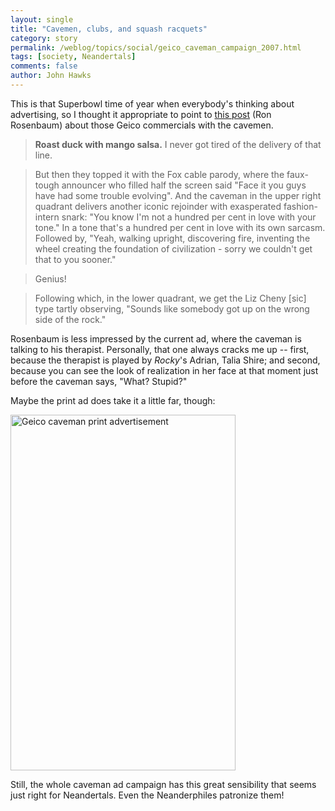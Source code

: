 ```yaml
---
layout: single 
title: "Cavemen, clubs, and squash racquets" 
category: story
permalink: /weblog/topics/social/geico_caveman_campaign_2007.html
tags: [society, Neandertals] 
comments: false 
author: John Hawks 
---
```



<p>
This is that Superbowl time of year when everybody's thinking about advertising, so I thought it appropriate to point to <a href="http://ronrosenbaum.pajamasmedia.com/2007/01/26/the_geico_caveman_finally_jump.php">this post</a> (Ron Rosenbaum) about those Geico commercials with the cavemen. 
</p>

<blockquote><b>Roast duck with mango salsa.</b> I never got tired of the delivery of that line.</blockquote>

<blockquote>But then they topped it with the Fox cable parody, where the faux-tough announcer who filled half the screen said "Face it you guys have had some trouble evolving". And the caveman in the upper right quadrant delivers another iconic rejoinder with exasperated fashion-intern snark: "You know I'm not a hundred per cent in love with your tone." In a tone that's a hundred per cent in love with its own sarcasm. Followed by, "Yeah, walking upright, discovering fire, inventing the wheel creating the foundation of civilization - sorry we couldn't get that to you sooner."</blockquote>

<blockquote>Genius!</blockquote>

<blockquote>Following which, in the lower quadrant, we get the Liz Cheny [sic] type tartly observing, "Sounds like somebody got up on the wrong side of the rock."</blockquote>

<p>
Rosenbaum is less impressed by the current ad, where the caveman is talking to his therapist. Personally, that one always cracks me up -- first, because the therapist is played by <I>Rocky</i>'s Adrian, Talia Shire; and second, because you can see the look of realization in her face at that moment just before the caveman says, "What? Stupid?"
</p>

<p>
Maybe the print ad does take it a little far, though: 
</p>

<div class="pic">
<img src="/graphics/geico_caveman_ad.jpg" width="360" height="569" alt="Geico caveman print advertisement" />
</div>

<p>
Still, the whole caveman ad campaign has this great sensibility that seems just right for Neandertals. Even the Neanderphiles patronize them!
</p>


